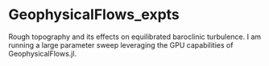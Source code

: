 # GeophysicalFlows_expts
Rough topography and its effects on equilibrated baroclinic turbulence. I am running a large parameter sweep leveraging the GPU capabilities of GeophysicalFlows.jl.
